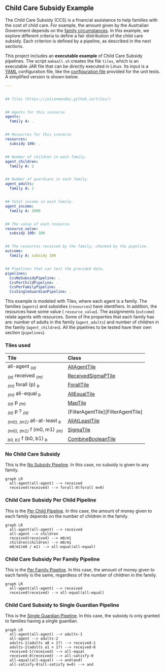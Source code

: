 <head>
  <script src="https://cdnjs.cloudflare.com/ajax/libs/mermaid/9.4.3/mermaid.min.js"> </script>
</head>


## Child Care Subsidy Example

The Child Care Subsidy (CCS) is a financial assistance to help families with the cost of
child care. For example, the amount given by the Australian Government depends on the
[family circumstances][australian-conditions]. In this example, we explore different
criteria to define a fair distribution of the child care subsidy. Each criterion is defined
by a pipeline, as described in the next sections.

This project includes an **executable example** of Child Care Subsidy pipelines. The script
`makeall.sh` creates the file `tiles`, which is an executable JAR file that can be directly
executed in Linux. Its input is a [YAML][yaml] configuration file, like the
[configuration file][test-yaml-conf] provided for the unit tests. A simplified version is
shown below.

```yaml
---


## Tiles (https://julianmendez.github.io/tiles/)


## Agents for this scenario
agents:
  family A: .


## Resources for this scenario
resources:
  subsidy 100: .


## Number of children in each family.
agent_children:
  family A: 2


## Number of guardians in each family.
agent_adults:
  family A: 2


## Total income in each family.
agent_income:
  family A: 2000


## The value of each resource.
resource_value:
  subsidy 100: 100


## The resources received by the family, checked by the pipeline.
outcome:
  family A: subsidy 100


## Pipelines that can test the provided data.
pipelines:
  CcsNoSubsidyPipeline: .
  CcsPerChildPipeline: .
  CcsPerFamilyPipeline: .
  CcsSingleGuardianPipeline: .
```

This example is modeled with Tiles, where each agent is a family. The families (`agents`)
and subsidies (`resources`) have identifiers. In addition, the resources have some value (
`resource_value`). The assignments (`outcome`) relate agents with resources. Some of the
properties that each family has are: number of adults in the family (`agent_adults`) and
number of children in the family (`agent_children`). All the pipelines to be tested have
their own section (`pipelines`).


### Tiles used

| Tile                                                | Class                                    |
|:----------------------------------------------------|:-----------------------------------------|
| all-agent <sub>*(a)*</sub>                          | [AllAgentTile][AllAgentTile]             |
| <sub>*(a)*</sub> received <sub>*(m)*</sub>          | [ReceivedSigmaPTile][ReceivedSigmaPTile] |
| <sub>*(m)*</sub> forall (p) <sub>*b*</sub>          | [ForallTile][ForallTile]                 |
| <sub>*(m)*</sub> all-equal <sub>*b*</sub>           | [AllEqualTile][AllEqualTile]             |
| <sub>*(a)*</sub> p <sub>*(m)*</sub>                 | [MapTile][MapTile]                       |
| <sub>*(a)*</sub> p ? <sub>*(a)*</sub>               | [FilterAgentTile][FilterAgentTile]       |
| <sub>*(m0), (m1)*</sub> all-at-least <sub>*b*</sub> | [AllAtLeastTile][AllAtLeastTile]         |
| <sub>*(m0), (m1)*</sub> f (m0, m1) <sub>*(m)*</sub> | [SigmaTile][SigmaTile]                   |
| <sub>*b0, b1*</sub> f (b0, b1) <sub>*b*</sub>       | [CombineBooleanTile][CombineBooleanTile] |


### No Child Care Subsidy

This is the [No Subsidy Pipeline][CcsNoSubsidyPipeline]. In this case, no subsidy is given to any family.

```mermaid
graph LR
  all-agent(all-agent) --> received
  received(received) --> forall-0(forall m=0)
```


### Child Care Subsidy Per Child Pipeline

This is the [Per Child Pipeline][CcsPerChildPipeline]. In this case, the amount of money
given to each family depends on the number of children in the family.

```mermaid
graph LR
  all-agent(all-agent) --> received
  all-agent --> children
  received(received) --> m0/m1
  children(children) --> m0/m1
  m0/m1(m0 / m1) --> all-equal(all-equal)
```


### Child Care Subsidy Per Family Pipeline

This is the [Per Family Pipeline][CcsPerFamilyPipeline]. In this case, the amount of money
given to each family is the same, regardless of the number of children in the family.

```mermaid
graph LR
  all-agent(all-agent) --> received
  received(received) --> all-equal(all-equal)
```


### Child Card Subsidy to Single Guardian Pipeline

This is the [Single Guardian Pipeline][CcsSingleGuardianPipeline]. In this case, the subsidy
is only granted to families having a single guardian.

```mermaid
graph LR
  all-agent(all-agent) --> adults-1
  all-agent --> adults-2
  adults-1(adults a0 = 1?) --> received-1
  adults-2(adults a1 > 1?) --> received-0
  received-1(received) --> all-equal
  received-0(received) --> all-satisfy-0
  all-equal(all-equal) --> and(and)
  all-satisfy-0(all-satisfy m=0) --> and
```

[yaml]: https://yaml.org

[AllAgentTile]: https://github.com/julianmendez/tiles/blob/master/core/src/main/scala/soda/tiles/fairness/tile/constant/AllAgentTile.soda

[ReceivedSigmaPTile]: https://github.com/julianmendez/tiles/blob/master/core/src/main/scala/soda/tiles/fairness/tile/fold/ReceivedSigmaPTile.soda

[ForallTile]: https://github.com/julianmendez/tiles/blob/master/core/src/main/scala/soda/tiles/fairness/tile/fold/ForallTile.soda

[AllEqualTile]: https://github.com/julianmendez/tiles/blob/master/core/src/main/scala/soda/tiles/fairness/tile/fold/AllEqualTile.soda

[MapTile]: https://github.com/julianmendez/tiles/blob/master/core/src/main/scala/soda/tiles/fairness/tile/map/MapTile.soda

[FilterTile]: https://github.com/julianmendez/tiles/blob/master/core/src/main/scala/soda/tiles/fairness/tile/filter/FilterTile.soda

[AllAtLeastTile]: https://github.com/julianmendez/tiles/blob/master/core/src/main/scala/soda/tiles/fairness/tile/fold/AllAtLeastTile.soda

[SigmaTile]: https://github.com/julianmendez/tiles/blob/master/core/src/main/scala/soda/tiles/fairness/tile/fold/SigmaTile.soda

[CombineBooleanTile]: https://github.com/julianmendez/tiles/blob/master/core/src/main/scala/soda/tiles/fairness/tile/apply/CombineBooleanTile.soda

[CcsSingleGuardianPipeline]: https://github.com/julianmendez/tiles/blob/master/examples/src/main/scala/soda/tiles/fairness/example/childcaresubsidy/CcsSingleGuardianPipeline.soda

[CcsNoSubsidyPipeline]: https://github.com/julianmendez/tiles/blob/master/examples/src/main/scala/soda/tiles/fairness/example/childcaresubsidy/CcsNoSubsidyPipeline.soda

[CcsPerChildPipeline]: https://github.com/julianmendez/tiles/blob/master/examples/src/main/scala/soda/tiles/fairness/example/childcaresubsidy/CcsPerChildPipeline.soda

[CcsPerFamilyPipeline]: https://github.com/julianmendez/tiles/blob/master/examples/src/main/scala/soda/tiles/fairness/example/childcaresubsidy/CcsPerFamilyPipeline.soda

[test-yaml-conf]: https://github.com/julianmendez/tiles/blob/master/examples/src/test/resources/example/example0.yaml

[australian-conditions]: https://www.servicesaustralia.gov.au/how-much-child-care-subsidy-you-can-get?context=41186

<script>
  window.mermaid.init(undefined, document.querySelectorAll('.language-mermaid'));
</script>


